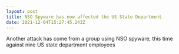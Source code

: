 ```yaml
---
layout: post
title: NSO Spyware has now affected the US State Department
date: 2021-12-04T15:27:45.243Z
---
```

Another attack has come from a group using NSO spyware, this time against nine US state department employees